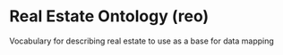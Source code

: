 # Real Estate Ontology (reo)
Vocabulary for describing real estate to use as a base for data mapping
